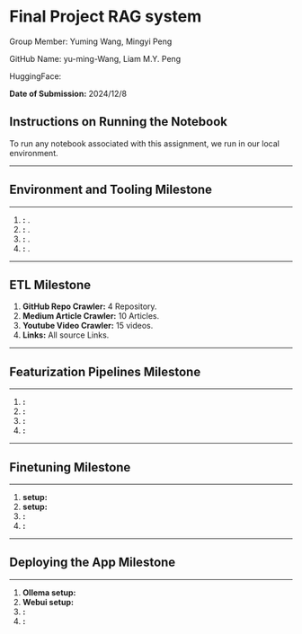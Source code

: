 # Final Project RAG system

Group Member: Yuming Wang, Mingyi Peng

GitHub Name: yu-ming-Wang, Liam M.Y. Peng

HuggingFace: 

**Date of Submission:** 2024/12/8

## Instructions on Running the Notebook
To run any notebook associated with this assignment, we run in our local environment.

---

## Environment and Tooling Milestone
---
1. **:** .
2. **:** .
3. **:** .
4. **:** .  
---

## ETL Milestone
1. **GitHub Repo Crawler:** 4 Repository.
2. **Medium Article Crawler:** 10 Articles.
3. **Youtube Video Crawler:** 15 videos.
4. **Links:** All source Links.
---

## Featurization Pipelines Milestone
---
1. **:** 
2. **:** 
3. **:** 
4. **:** 

---

## Finetuning Milestone
---
1. **setup:** 
2. **setup:** 
3. **:** 
4. **:**
---

## Deploying the App Milestone
---
1. **Ollema setup:** 
2. **Webui setup:** 
3. **:** 
4. **:**  
